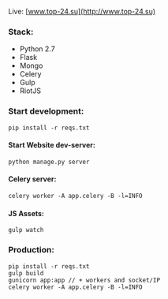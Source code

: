 Live: [www.top-24.su](http://www.top-24.su)

### Stack:

* Python 2.7
* Flask
* Mongo
* Celery
* Gulp
* RiotJS

### Start development:
```
pip install -r reqs.txt
```

#### Start Website dev-server:
```
python manage.py server
```

#### Celery server:
```
celery worker -A app.celery -B -l=INFO
```

#### JS Assets:
```
gulp watch
```


### Production:
```
pip install -r reqs.txt
gulp build
gunicorn app:app // + workers and socket/IP
celery worker -A app.celery -B -l=INFO
```
